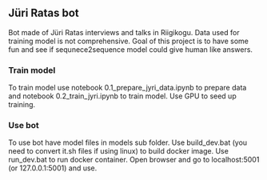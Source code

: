 ## Jüri Ratas bot

Bot made of Jüri Ratas interviews and talks in Riigikogu. Data used for training model is not comprehensive.
Goal of this project is to have some fun and see if sequnece2sequence model could give human like answers.

### Train model
To train model use notebook 0.1_prepare_jyri_data.ipynb to prepare data and notebook 0.2_train_jyri.ipynb to train model.
Use GPU to seed up training. 

### Use bot
To use bot have model files in models sub folder. Use build_dev.bat (you need to convert it.sh files if using linux) to build docker image.
Use run_dev.bat to run docker container. Open browser and go to localhost:5001 (or 127.0.0.1:5001) and use.
